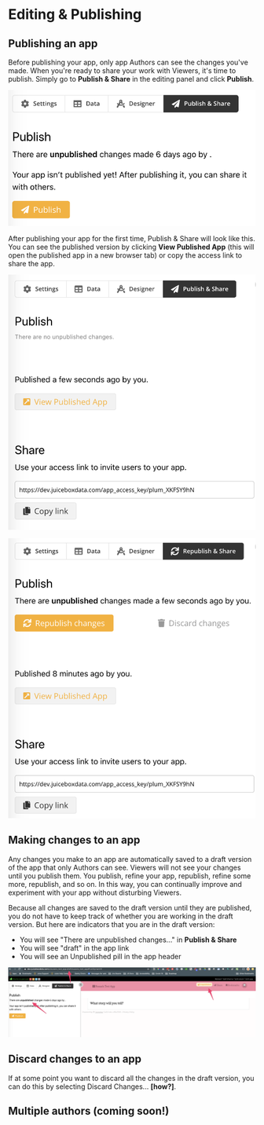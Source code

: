 # Editing & Publishing

## Publishing an app

Before publishing your app, only app Authors can see the changes you've made. When you're ready to share your work with Viewers, it's time to publish. Simply go to **Publish & Share** in the editing panel and click **Publish**.

![Publish &amp; Share prior to first publishing](../../.gitbook/assets/image%20%282%29.png)

After publishing your app for the first time, Publish & Share will look like this. You can see the published version by clicking **View Published App** \(this will open the published app in a new browser tab\) or copy the access link to share the app. 

![Publish &amp; Share after publishing](../../.gitbook/assets/image%20%281%29.png)

![](../../.gitbook/assets/image%20%288%29.png)

## Making changes to an app

Any changes you make to an app are automatically saved to a draft version of the app that only Authors can see. Viewers will not see your changes until you publish them. You publish, refine your app, republish, refine some more, republish, and so on. In this way, you can continually improve and experiment with your app without disturbing Viewers. 

Because all changes are saved to the draft version until they are published, you do not have to keep track of whether you are working in the draft version. But here are indicators that you are in the draft version:

* You will see "There are unpublished changes..." in **Publish & Share**
* You will see "draft" in the app link
* You will see an Unpublished pill in the app header

![](../../.gitbook/assets/image%20%283%29.png)



## Discard changes to an app

If at some point you want to discard all the changes in the draft version, you can do this by selecting Discard Changes... **\[how?\]**.

## Multiple authors \(coming soon!\)

